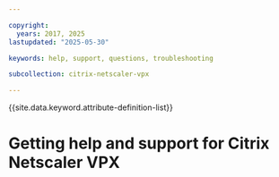 ```yaml
---

copyright:
  years: 2017, 2025
lastupdated: "2025-05-30"

keywords: help, support, questions, troubleshooting

subcollection: citrix-netscaler-vpx

---
```


{{site.data.keyword.attribute-definition-list}}

# Getting help and support for Citrix Netscaler VPX
